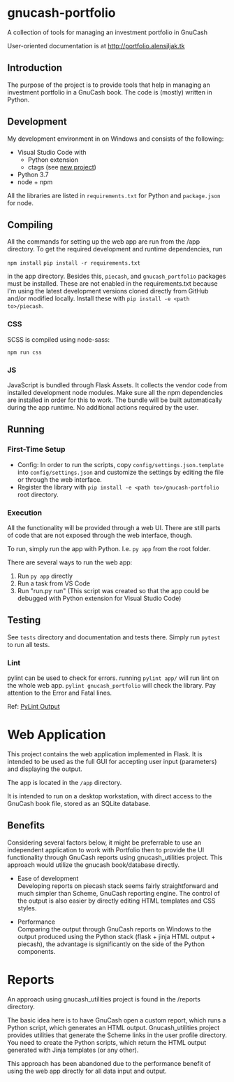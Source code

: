 # gnucash-portfolio

A collection of tools for managing an investment portfolio in GnuCash

User-oriented documentation is at http://portfolio.alensiljak.tk

## Introduction

The purpose of the project is to provide tools that help in managing an investment portfolio in a GnuCash book.
The code is (mostly) written in Python.

## Development

My development environment in on Windows and consists of the following:

- Visual Studio Code with
  - Python extension
  - ctags (see [new project](https://github.com/universal-ctags/ctags-win32/releases))
- Python 3.7
- node + npm

All the libraries are listed in `requirements.txt` for Python and `package.json` for node.

## Compiling

All the commands for setting up the web app are run from the /app directory.
To get the required development and runtime dependencies, run

`npm install`
`pip install -r requirements.txt`

in the app directory.
Besides this, `piecash`, and `gnucash_portfolio` packages must be installed. These are not enabled in the requirements.txt because I'm using the latest development versions cloned directly from GitHub and/or modified locally.
Install these with `pip install -e <path to>/piecash`.

### CSS

SCSS is compiled using node-sass:

`npm run css`

### JS

JavaScript is bundled through Flask Assets. It collects the vendor code from installed development node modules. Make sure all the npm dependencies are installed in order for this to work.
The bundle will be built automatically during the app runtime. No additional actions required by the user.

## Running

### First-Time Setup

- Config:
  In order to run the scripts, copy `config/settings.json.template` into `config/settings.json` and customize the settings by editing the file or through the web interface.
- Register the library with ```pip install -e <path to>/gnucash-portfolio``` root directory.

### Execution

All the functionality will be provided through a web UI. There are still parts of code that are not exposed through the web interface, though.

To run, simply run the app with Python. I.e. `py app` from the root folder.

There are several ways to run the web app:

1. Run `py app` directly
2. Run a task from VS Code
3. Run "run.py run" (This script was created so that the app could be debugged with Python extension for Visual Studio Code)

## Testing

See `tests` directory and documentation and tests there.
Simply run `pytest` to run all tests.

### Lint

pylint can be used to check for errors.
running `pylint app/` will run lint on the whole web app.
`pylint gnucash_portfolio` will check the library.
Pay attention to the Error and Fatal lines.

Ref: [PyLint Output](https://docs.pylint.org/en/1.6.0/output.html)

# Web Application

This project contains the web application implemented in Flask. It is intended to be used as the full GUI for accepting user input (parameters) and displaying the output.

The app is located in the `/app` directory.

It is intended to run on a desktop workstation, with direct access to the GnuCash book file, stored as an SQLite database.

## Benefits

Considering several factors below, it might be preferrable to use an independent application to work with Portfolio then to provide the UI functionality through GnuCash reports using gnucash_utilities project. This approach would utilize the gnucash book/database directly.

- Ease of development  
Developing reports on piecash stack seems fairly straightforward and much simpler than Scheme, GnuCash reporting engine. The control of the output is also easier by directly editing HTML templates and CSS styles.

- Performance  
Comparing the output through GnuCash reports on Windows to the output produced using the Python stack (flask + jinja HTML output + piecash), the advantage is significantly on the side of the Python components.

# Reports

An approach using gnucash_utilities project is found in the /reports directory.

The basic idea here is to have GnuCash open a custom report, which runs a Python script, which generates an HTML output.
Gnucash_utilities project provides utilities that generate the Scheme links in the user profile directory. You need to create the Python scripts, which return the HTML output generated with Jinja templates (or any other).

This approach has been abandoned due to the performance benefit of using the web app directly for all data input and output.
